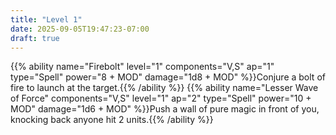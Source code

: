 ```yaml
---
title: "Level 1"
date: 2025-09-05T19:47:23-07:00
draft: true
---
```


{{% ability name="Firebolt" level="1" components="V,S" ap="1" type="Spell" power="8 + MOD" damage="1d8 + MOD" %}}Conjure a bolt of fire to launch at the target.{{% /ability %}}
{{% ability name="Lesser Wave of Force" components="V,S" level="1" ap="2" type="Spell" power="10 + MOD" damage="1d6 + MOD" %}}Push a wall of pure magic in front of you, knocking back anyone hit 2 units.{{% /ability %}}
